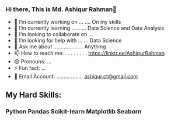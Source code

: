 ### Hi there, This is Md. Ashiqur Rahman👋

<!--
**Ashiqur-R/Ashiqur-R** is a ✨ _special_ ✨ repository because its `README.md` (this file) appears on your GitHub profile.

Here are some ideas to get you started:
-->
- 🔭 I’m currently working on ... .... On my skills
- 🌱 I’m currently learning .......... Data Science and Data Analysis
- 👯 I’m looking to collaborate on ...
- 🤔 I’m looking for help with ....... Data Science
- 💬 Ask me about .................... Anything
- 📫 How to reach me: . . . . . . . .  https://linktr.ee/AshiqurRahman
- 😄 Pronouns: ...
- ⚡ Fun fact: ...
- 💬 Email Account: .................. ashiqur.ct@gmail.com

## My Hard Skills:
###        Python    Pandas                      Scikit-learn       Matplotlib     Seaborn       
